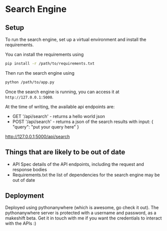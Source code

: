 # Search Engine

## Setup

To run the search engine, set up a virtual environment and install the requirements.

You can install the requirements using

```bash
pip install -r /path/to/requirements.txt
```

Then run the search engine using

```bash
python /path/to/app.py
```

Once the search engine is running, you can access it at `http://127.0.0.1:5000`.

At the time of writing, the available api endpoints are:
- GET '/api/search' - returns a hello world json
- POST '/api/search' - returns a json of the search results with input: { "query": "put your query here" }

http://127.0.0.1:5000/api/search


## Things that are likely to be out of date

- API Spec details of the API endpoints, including the request and response bodies
- Requirements.txt the list of dependencies for the search engine may be out of date

## Deployment

Deployed using pythonanywhere (which is awesome, go check it out). The pythonanywhere server is protected with a username and password, as a makeshift beta. Get it in touch with me if you want the credentials to interact with the APIs :) 
